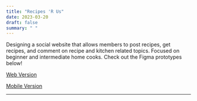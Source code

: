 ```yaml
---
title: "Recipes 'R Us"
date: 2023-03-20
draft: false
summary: " "
---
```



Designing a social website that allows members to post recipes, get recipes, and comment on recipe and kitchen related topics. Focused on beginner and intermediate home cooks. Check out the Figma prototypes below!

[Web Version](https://www.figma.com/proto/w6Jm7h3Lh8wH9Cv7OJ2foU/Creative-Strategy---Responsive-Web?page-id=2%3A2&node-id=2-244&viewport=279%2C1408%2C0.08&scaling=scale-down&starting-point-node-id=19%3A4500)

[Mobile Version](https://www.figma.com/proto/w6Jm7h3Lh8wH9Cv7OJ2foU/Creative-Strategy---Responsive-Web?page-id=2%3A3&node-id=10-2088&viewport=608%2C675%2C0.3&scaling=min-zoom&starting-point-node-id=10%3A2088)



---